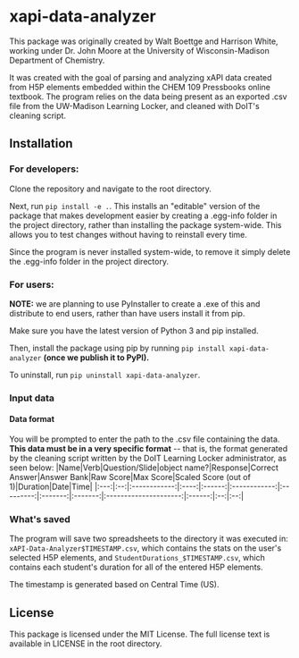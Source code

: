 # xapi-data-analyzer
This package was originally created by Walt Boettge and Harrison White, working under Dr. John Moore at the University 
of Wisconsin-Madison Department of Chemistry.

It was created with the goal of parsing and analyzing xAPI data created from H5P elements embedded within the CHEM 109 
Pressbooks online textbook. The program relies on the data being present as an exported .csv file from the UW-Madison 
Learning Locker, and cleaned with DoIT's cleaning script.


## Installation
### For developers: 
Clone the repository and navigate to the root directory.

Next, run `pip install -e .`. This installs an "editable" version of the package that makes development easier by 
creating a .egg-info folder in the project directory, rather than installing the package system-wide. This allows you 
to test changes without having to reinstall every time.

Since the program is never installed system-wide, to remove it simply delete the .egg-info folder in the project directory.

### For users:
**NOTE:** we are planning to use PyInstaller to create a .exe of this and distribute to end users, rather than have users
install it from pip.

Make sure you have the latest version of Python 3 and pip installed.

Then, install the package using pip by running `pip install xapi-data-analyzer` __(once we publish it to PyPI).__

To uninstall, run `pip uninstall xapi-data-analyzer`.

### Input data
#### Data format
You will be prompted to enter the path to the .csv file containing the data. __This data must be in a very specific 
format__ -- that is, the format generated by the cleaning script written by the DoIT Learning Locker administrator, as seen below:
|Name|Verb|Question/Slide|object name?|Response|Correct Answer|Answer Bank|Raw Score|Max Score|Scaled Score (out of 1)|Duration|Date|Time|
|:---:|:--:|:------------:|:----:|:------:|:------------:|:---------:|:-------:|:-------:|:---------------------:|:------:|:--:|:--:|

### What's saved
The program will save two spreadsheets to the directory it was executed in: `xAPI-Data-Analyzer$TIMESTAMP.csv`, which
contains the stats on the user's selected H5P elements, and `StudentDurations_$TIMESTAMP.csv`, which contains each
student's duration for all of the entered H5P elements.

The timestamp is generated based on Central Time (US).
## License
This package is licensed under the MIT License. The full license text is available in LICENSE in the root directory.